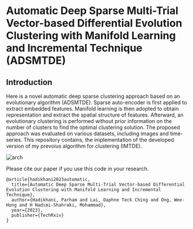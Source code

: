 # Automatic Deep Sparse Multi-Trial Vector-based Differential Evolution Clustering with Manifold Learning and Incremental Technique (ADSMTDE)


## Introduction

Here is a novel automatic deep sparse clustering approach based on an evolutionary algorithm (ADSMTDE). Sparse auto-encoder is first applied to extract embedded features. Manifold learning is then adopted to obtain representation and extract the spatial structure of features. Afterward, an evolutionary clustering is performed without prior information  on the number of clusters to find the optimal clustering solution. The proposed approach was evaluated on various datasets, including images and time-series.  This repository contains, the implementation of the developed version of my prevoius algorithm for clustering (IMTDE). 

![arch](/img/diagram_finalversion.jpg)

Please cite our paper if you use this code in your research.
```
@article{hadikhani2023automatic,
  title={Automatic Deep Sparse Multi-Trial Vector-based Differential Evolution Clustering with Manifold Learning and Incremental Technique},
  author={Hadikhani, Parham and Lai, Daphne Teck Ching and Ong, Wee-Hong and H Nadimi-Shahraki, Mohammad},
  year={2023},
  publisher={TechRxiv}
}
```
